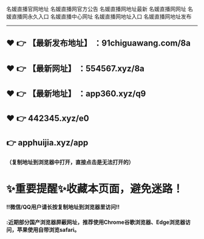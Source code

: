 名媛直播官网地址
名媛直播网官方公告
名媛直播网地址最新
名媛直播网网址
名媛直播网永久入口
名媛直播中心网址
名媛直播网地址入口
名媛直播网地址发布

-------
:heart: :point_right: 【最新发布地址】 ：91chiguawang.com/8a
 ------
:heart: :point_right: 【最新网址】 ：554567.xyz/8a
 ------
 :heart: :point_right: 【最新地址】 ：app360.xyz/q9
 ------
 :heart: :point_right: 442345.xyz/e0
 ------
:point_right: apphuijia.xyz/app
 ------
#### （复制地址到浏览器中打开，直接点击是无法打开的）
# :sparkles:重要提醒:sparkles:收藏本页面，避免迷路！
#### ‼️微信/QQ用户请长按复制地址到浏览器里访问‼
#### :近期部分国产浏览器屏蔽网址，推荐使用Chrome谷歌浏览器、Edge浏览器访问，苹果使用自带浏览safari。

